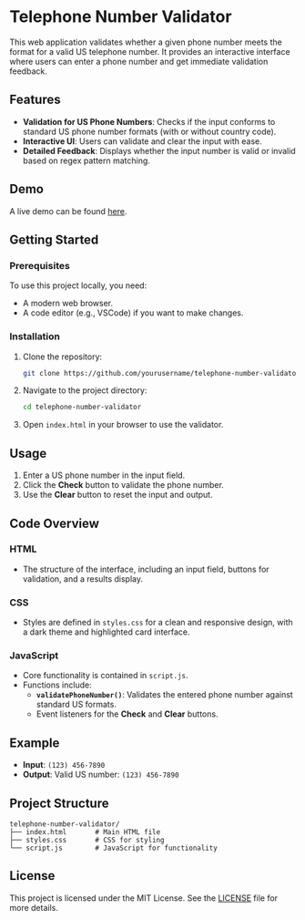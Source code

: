 # Telephone Number Validator

This web application validates whether a given phone number meets the format for a valid US telephone number. It provides an interactive interface where users can enter a phone number and get immediate validation feedback.

## Features

- **Validation for US Phone Numbers**: Checks if the input conforms to standard US phone number formats (with or without country code).
- **Interactive UI**: Users can validate and clear the input with ease.
- **Detailed Feedback**: Displays whether the input number is valid or invalid based on regex pattern matching.

## Demo

A live demo can be found [here](https://yourusername.github.io/telephone-number-validator/).

## Getting Started

### Prerequisites

To use this project locally, you need:
- A modern web browser.
- A code editor (e.g., VSCode) if you want to make changes.

### Installation

1. Clone the repository:
   ```bash
   git clone https://github.com/yourusername/telephone-number-validator.git
   ```

2. Navigate to the project directory:
   ```bash
   cd telephone-number-validator
   ```

3. Open `index.html` in your browser to use the validator.

## Usage

1. Enter a US phone number in the input field.
2. Click the **Check** button to validate the phone number.
3. Use the **Clear** button to reset the input and output.

## Code Overview

### HTML

- The structure of the interface, including an input field, buttons for validation, and a results display.

### CSS

- Styles are defined in `styles.css` for a clean and responsive design, with a dark theme and highlighted card interface.

### JavaScript

- Core functionality is contained in `script.js`.
- Functions include:
  - **`validatePhoneNumber()`**: Validates the entered phone number against standard US formats.
  - Event listeners for the **Check** and **Clear** buttons.

## Example

- **Input**: `(123) 456-7890`
- **Output**: Valid US number: `(123) 456-7890`

## Project Structure

```
telephone-number-validator/
├── index.html       # Main HTML file
├── styles.css       # CSS for styling
└── script.js        # JavaScript for functionality
```

## License

This project is licensed under the MIT License. See the [LICENSE](LICENSE) file for more details.
